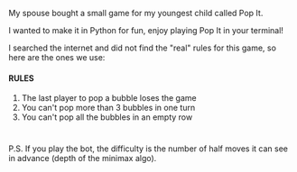 My spouse bought a small game for my youngest child called Pop It.

I wanted to make it in Python for fun, enjoy playing Pop It in your terminal!

I searched the internet and did not find the "real" rules for this game, so here are the ones we use:

#### RULES

1. The last player to pop a bubble loses the game
2. You can't pop more than 3 bubbles in one turn
3. You can't pop all the bubbles in an empty row
#
P.S. If you play the bot, the difficulty is the number of half moves it can see in advance (depth of the minimax algo).
